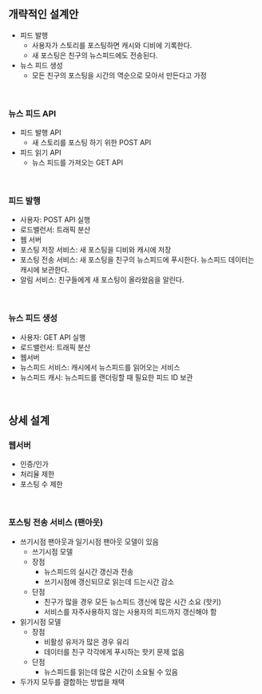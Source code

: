 ## 개략적인 설계안
* 피드 발행
  * 사용자가 스토리를 포스팅하면 캐시와 디비에 기록한다.
  * 새 포스팅은 친구의 뉴스피드에도 전송된다.
* 뉴스 피드 생성
  * 모든 친구의 포스팅을 시간의 역순으로 모아서 만든다고 가정
 
<br>

### 뉴스 피드 API
* 피드 발행 API
  * 새 스토리를 포스팅 하기 위한 POST API
* 피드 읽기 API
  * 뉴스 피드를 가져오는 GET API
 
<br>

### 피드 발행
* 사용자: POST API 실행
* 로드밸런서: 트래픽 분산
* 웹 서버
* 포스팅 저장 서비스: 새 포스팅을 디비와 캐시에 저장
* 포스팅 전송 서비스: 새 포스팅을 친구의 뉴스피드에 푸시한다. 뉴스피드 데이터는 캐시에 보관한다.
* 알림 서비스: 친구들에게 새 포스팅이 올라왔음을 알린다.

<br>

### 뉴스 피드 생성
* 사용자: GET API 실행
* 로드밸런서: 트래픽 분산
* 웹서버
* 뉴스피드 서비스: 캐시에서 뉴스피드를 읽어오는 서비스
* 뉴스피드 캐시: 뉴스피드를 랜더링할 때 필요한 피드 ID 보관

<br>

## 상세 설계
### 웹서버
* 인증/인가
* 처리율 제한
* 포스팅 수 제한

<br>

### 포스팅 전송 서비스 (팬아웃)
* 쓰기시점 팬아웃과 일기시점 팬아웃 모델이 있음
  * 쓰기시점 모델
  * 장점
    * 뉴스피드의 실시간 갱신과 전송
    * 쓰기시점에 갱신되므로 읽는데 드는시간 감소
  * 단점
    * 친구가 많을 경우 모든 뉴스피드 갱신에 많은 시간 소요 (핫키)
    * 서비스를 자주사용하지 않는 사용자의 피드까지 갱신해야 함
* 읽기시점 모델
  * 장점
    * 비활성 유저가 많은 경우 유리
    * 데이터를 친구 각각에게 푸시하는 핫키 문제 없음
  * 단점
    * 뉴스피드를 읽는데 많은 시간이 소요될 수 있음
* 두가지 모두를 결합하는 방법을 채택


























